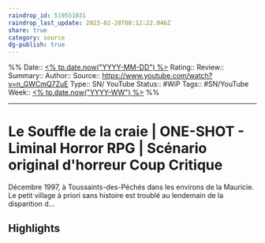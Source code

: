```yaml
---
raindrop_id: 519551031
raindrop_last_update: 2023-02-28T08:12:22.046Z
share: true
category: source
dg-publish: true
---
```


%%
Date:: [<% tp.date.now("YYYY-MM-DD") %>](%3C%25%20tp.date.now(%22YYYY-MM-DD%22)%20%25%3E.md)
Rating::
Review:: 
Summary:: 
Author::
Source:: https://www.youtube.com/watch?v=n_GWCmQ7ZuE
Type:: SN/ YouTube
Status:: #WiP
Tags:: #SN/YouTube
Week:: [<% tp.date.now("YYYY-WW") %>](%3C%25%20tp.date.now(%22YYYY-WW%22)%20%25%3E.md)
%%
***
# Le Souffle de la craie | ONE-SHOT - Liminal Horror RPG | Scénario original d'horreur Coup Critique

Décembre 1997, à Toussaints-des-Péchés dans les environs de la Mauricie. Le petit village à priori sans histoire est troublé au lendemain de la disparition d...

## Highlights

